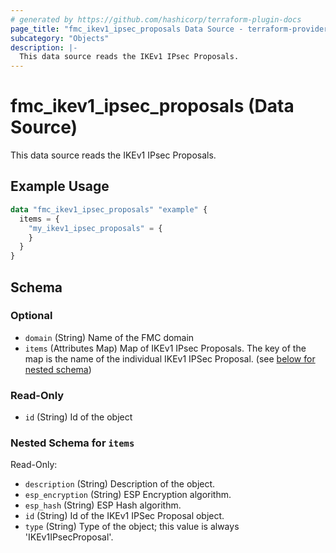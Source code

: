 ```yaml
---
# generated by https://github.com/hashicorp/terraform-plugin-docs
page_title: "fmc_ikev1_ipsec_proposals Data Source - terraform-provider-fmc"
subcategory: "Objects"
description: |-
  This data source reads the IKEv1 IPsec Proposals.
---
```


# fmc_ikev1_ipsec_proposals (Data Source)

This data source reads the IKEv1 IPsec Proposals.

## Example Usage

```terraform
data "fmc_ikev1_ipsec_proposals" "example" {
  items = {
    "my_ikev1_ipsec_proposals" = {
    }
  }
}
```

<!-- schema generated by tfplugindocs -->
## Schema

### Optional

- `domain` (String) Name of the FMC domain
- `items` (Attributes Map) Map of IKEv1 IPsec Proposals. The key of the map is the name of the individual IKEv1 IPSec Proposal. (see [below for nested schema](#nestedatt--items))

### Read-Only

- `id` (String) Id of the object

<a id="nestedatt--items"></a>
### Nested Schema for `items`

Read-Only:

- `description` (String) Description of the object.
- `esp_encryption` (String) ESP Encryption algorithm.
- `esp_hash` (String) ESP Hash algorithm.
- `id` (String) Id of the IKEv1 IPSec Proposal object.
- `type` (String) Type of the object; this value is always 'IKEv1IPsecProposal'.
